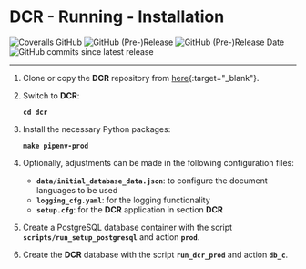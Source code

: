# DCR - Running - Installation

![Coveralls GitHub](https://img.shields.io/coveralls/github/KonnexionsGmbH/dcr.svg)
![GitHub (Pre-)Release](https://img.shields.io/github/v/release/KonnexionsGmbH/dcr?include_prereleases)
![GitHub (Pre-)Release Date](https://img.shields.io/github/release-date-pre/KonnexionsGmbh/dcr)
![GitHub commits since latest release](https://img.shields.io/github/commits-since/KonnexionsGmbH/dcr/0.9.0)

----

1. Clone or copy the **DCR** repository from [here](https://github.com/KonnexionsGmbH/dcr){:target="_blank"}.

2. Switch to **DCR**:

    **`cd dcr`**

3. Install the necessary Python packages:

    **`make pipenv-prod`**

4. Optionally, adjustments can be made in the following configuration files:

    - **`data/initial_database_data.json`**: to configure the document languages to be used
    - **`logging_cfg.yaml`**: for the logging functionality
    - **`setup.cfg`**: for the **DCR** application in section **DCR**
 
5. Create a PostgreSQL database container with the script **`scripts/run_setup_postgresql`** and action **`prod`**.

6. Create the **DCR** database with the script **`run_dcr_prod`** and action **`db_c`**.
